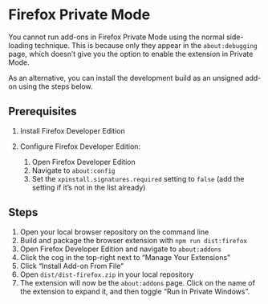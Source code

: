 # Firefox Private Mode

You cannot run add-ons in Firefox Private Mode using the normal side-loading technique. This is because only they appear in the `about:debugging` page, which doesn’t give you the option to enable the extension in Private Mode.

As an alternative, you can install the development build as an unsigned add-on using the steps below.

## Prerequisites

1.  Install Firefox Developer Edition
2.  Configure Firefox Developer Edition:

    1.  Open Firefox Developer Edition
    2.  Navigate to `about:config`
    3.  Set the `xpinstall.signatures.required` setting to `false` (add the setting if it’s not in the list already)

## Steps

1.  Open your local browser repository on the command line
2.  Build and package the browser extension with `npm run dist:firefox`
3.  Open Firefox Developer Edition and navigate to `about:addons`
4.  Click the cog in the top-right next to “Manage Your Extensions”
5.  Click “Install Add-on From File”
6.  Open `dist/dist-firefox.zip` in your local repository
7.  The extension will now be the `about:addons` page. Click on the name of the extension to expand it, and then toggle “Run in Private Windows”.

